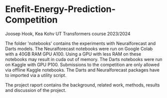 # Enefit-Energy-Prediction-Competition

Joosep Hook, Kea Kohv
UT Transformers course 2023/2024

The folder 'notebooks' contains the experiments with Neuralforecast and Darts models. The Neuralforecast notebooks were run on Google Colab with a 40GB RAM GPU A100. Using a GPU with less RAM on these notebooks may result in cuda out of memory. The Darts notebooks were run on Kaggle with GPU P100. Submissions to the competition are only allowed via offline Kaggle notebooks. The Darts and Neuralforecast packages have to imported via a utility script.

The project raport contains the background, related work, methods, results and discussion of the project.